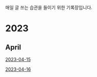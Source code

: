 매일 글 쓰는 습관을 들이기 위한 기록장입니다. 

# 2023

## April
[2023-04-15](./2023-04-15.md)

[2023-04-16](./2023-04-16.md)
